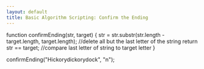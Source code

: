 ```yaml
---
layout: default
title: Basic Algorithm Scripting: Confirm the Ending
---
```

function confirmEnding(str, target) {
  str = str.substr(str.length - target.length, target.length); //delete all but the last letter of the string
  return str == target; //compare last letter of string to target letter
}

confirmEnding("Hickorydickorydock", "n");
